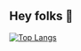 ## Hey folks 🍒

[![Top Langs](https://github-readme-stats-git-masterrstaa-rickstaa.vercel.app/api/top-langs/?username=sepkey)](https://github.com/sepkey/github-readme-stats)
<!--

[![wakatime](https://wakatime.com/badge/user/da97fb70-7b3d-4752-919a-69e5b05e06b3.svg)](https://wakatime.com/@da97fb70-7b3d-4752-919a-69e5b05e06b3)
[![wakatime](https://wakatime.com/badge/user/da97fb70-7b3d-4752-919a-69e5b05e06b3.svg)](https://wakatime.com/@da97fb70-7b3d-4752-919a-69e5b05e06b3)

Here are some ideas to get you started:

- 🔭 I’m currently working on ...
- 🌱 I’m currently learning ...
- 👯 I’m looking to collaborate on ...
- 🤔 I’m looking for help with ...
- 💬 Ask me about ...
- 📫 How to reach me: ...
- 😄 Pronouns: ...
- ⚡ Fun fact: ...
-->

